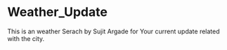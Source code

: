 # Weather_Update

This is an weather Serach by Sujit Argade for Your current update related with the city.